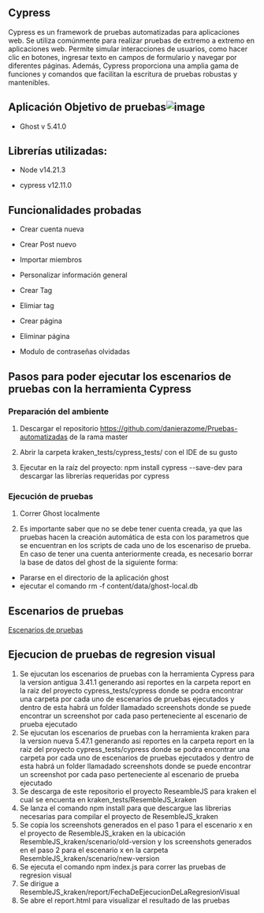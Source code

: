 
## Cypress 

Cypress es un framework de pruebas automatizadas para aplicaciones web. Se utiliza comúnmente para realizar pruebas de extremo a extremo en aplicaciones web. Permite simular interacciones de usuarios, como hacer clic en botones, ingresar texto en campos de formulario y navegar por diferentes páginas. Además, Cypress proporciona una amplia gama de funciones y comandos que facilitan la escritura de pruebas robustas y mantenibles.


## Aplicación Objetivo de pruebas![image](https://user-images.githubusercontent.com/124526219/236736518-0c9ae180-1e16-4704-a737-f1e26f336489.png)

- Ghost v 5.41.0 

 

## Librerías utilizadas: 

- Node v14.21.3 

- cypress v12.11.0



## Funcionalidades probadas 

- Crear cuenta nueva

- Crear Post nuevo

- Importar miembros

- Personalizar información general

- Crear Tag

- Elimiar tag

- Crear página

- Eliminar página

- Modulo de contraseñas olvidadas
 

## Pasos para poder ejecutar los escenarios de pruebas con la herramienta Cypress 

 
### Preparación del ambiente 

1. Descargar el repositorio https://github.com/danierazome/Pruebas-automatizadas de la rama master 

2. Abrir la carpeta kraken_tests/cypress_tests/ con el IDE de su gusto 

3. Ejecutar en la raíz del proyecto:  npm install cypress --save-dev para descargar las librerías requeridas por cypress 

### Ejecución de pruebas 

1. Correr Ghost localmente 

2. Es importante saber que no se debe tener cuenta creada, ya que las pruebas hacen la creación automática de esta con los parametros que se encuentran en los scripts de cada uno de los escenariso de prueba. En caso de tener una cuenta anteriormente creada, es necesario borrar la base de datos del ghost de la siguiente forma:

  - Pararse en el directorio de la aplicación ghost
  - ejecutar el comando rm -f content/data/ghost-local.db
 

## Escenarios de pruebas
[Escenarios de pruebas](https://github.com/danierazome/Pruebas-automatizadas/wiki/Escenarios-de-pruebas-dise%C3%B1ado-y-ejecutados-con-Cypress)

## Ejecucion de pruebas de regresion visual

1. Se ejucutan los escenarios de pruebas con la herramienta Cypress para la version antigua 3.41.1 generando asi reportes en la carpeta report en la raiz del proyecto cypress_tests/cypress donde se podra encontrar una carpeta por cada uno de escenarios de pruebas ejecutados y dentro de esta habrá un folder llamadado screenshots donde se puede encontrar un screenshot por cada paso perteneciente al escenario de prueba ejecutado
2. Se ejucutan los escenarios de pruebas con la herramienta kraken para la version nueva 5.47.1 generando asi reportes en la carpeta report en la raiz del proyecto cypress_tests/cypress donde se podra encontrar una carpeta por cada uno de escenarios de pruebas ejecutados y dentro de esta habrá un folder llamadado screenshots donde se puede encontrar un screenshot por cada paso perteneciente al escenario de prueba ejecutado
3. Se descarga de este repositorio el proyecto ReseambleJS para kraken el cual se encuenta en kraken_tests/ResembleJS_kraken
4. Se lanza el comando npm install para que descargue las librerias necesarias para compilar el proyecto de ResembleJS_kraken
5. Se copia los screenshots generados en el paso 1 para el escenario x en el proyecto de ResembleJS_kraken en la ubicación ResembleJS_kraken/scenario/old-version y los screenshots generados en el paso 2 para el escenario x en la carpeta ResembleJS_kraken/scenario/new-version
6. Se ejecuta el comando npm index.js para correr las pruebas de regresion visual
7. Se dirigue a ResembleJS_kraken/report/FechaDeEjecucionDeLaRegresionVisual
8. Se abre el report.html para visualizar el resultado de las pruebas
